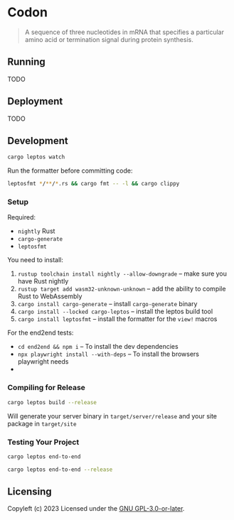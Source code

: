 # Codon

> A sequence of three nucleotides in mRNA that specifies a particular amino acid
> or termination signal during protein synthesis.

## Running

TODO


## Deployment

TODO


## Development

```sh
cargo leptos watch
```

Run the formatter before committing code:

```sh
leptosfmt */**/*.rs && cargo fmt -- -l && cargo clippy
```


### Setup

Required:
- `nightly` Rust
- `cargo-generate`
- `leptosfmt`

You need to install:
1. `rustup toolchain install nightly --allow-downgrade` – make sure you have Rust nightly
2. `rustup target add wasm32-unknown-unknown` – add the ability to compile Rust to WebAssembly
3. `cargo install cargo-generate` – install `cargo-generate` binary
4. `cargo install --locked cargo-leptos` – install the leptos build tool
5. `cargo install leptosfmt` – install the formatter for the `view!` macros

For the end2end tests:
- `cd end2end && npm i` – To install the dev dependencies
- `npx playwright install --with-deps` – To install the browsers playwright needs
- 


### Compiling for Release

```sh
cargo leptos build --release
```

Will generate your server binary in `target/server/release` and your site
package in `target/site`


### Testing Your Project

```sh
cargo leptos end-to-end
```

```sh
cargo leptos end-to-end --release
```


## Licensing

Copyleft (c) 2023
Licensed under the [GNU GPL-3.0-or-later](https://github.com/dominikwilkowski/codon/blob/main/LICENSE).


